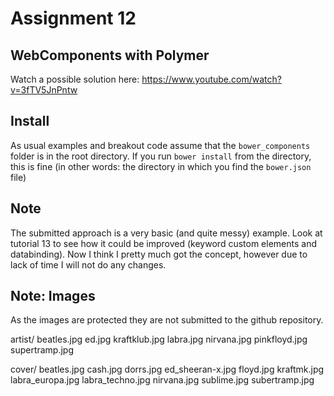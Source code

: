 # Assignment 12 #

## WebComponents with Polymer

Watch a possible solution here: https://www.youtube.com/watch?v=3fTV5JnPntw


## Install
As usual examples and breakout code assume that the `bower_components` folder is in the root directory. If you run 
`bower install` from the directory, this is fine (in other words: the directory in which you find the `bower.json` file)

## Note
The submitted approach is a very basic (and quite messy) example.
Look at tutorial 13 to see how it could be improved (keyword custom elements and databinding).
Now I think I pretty much got the concept, however due to lack of time I will not do any changes.

## Note: Images
As the images are protected they are not submitted to the github repository.

artist/
beatles.jpg
ed.jpg
kraftklub.jpg
labra.jpg
nirvana.jpg
pinkfloyd.jpg
supertramp.jpg

cover/
beatles.jpg
cash.jpg
dorrs.jpg
ed_sheeran-x.jpg
floyd.jpg
kraftmk.jpg
labra_europa.jpg
labra_techno.jpg
nirvana.jpg
sublime.jpg
subertramp.jpg

